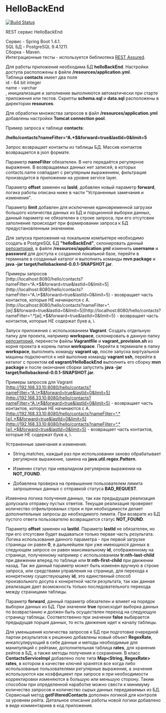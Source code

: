 # HelloBackEnd

[![Build Status](https://travis-ci.org/aleksandrbogomolov/HelloBackEnd.svg?branch=master)](https://travis-ci.org/aleksandrbogomolov/HelloBackEnd)

REST сервис HelloBackEnd

Сервис - Spring Boot 1.4.1.  
SQL БД - PostgreSQL 9.4.1211.  
Сборка - Maven.  
Интеграционные тесты -  используется библиотека [REST Assured](http://rest-assured.io).

Для работы приложения необходима БД **helloBackEnd**. Настройки доступа расположены в файле **/resources/application.yml**.   
Таблица **contacts** имеет два поля  
id - 64 bit integer  
name - varchar  
, инициализация и заполнение выполняются автоматически при старте приложения или тестов. Скрипты **schema.sql** и **data.sql** расположены в директории **resources**.

Для обработки множества запросов в файл **/resources/application.yml** добавлены настройки **Tomcat connection pool**.

Пример запроса к таблице **contacts**: 

__/hello/contacts?nameFilter=^A.*$&forward=true&lastId=0&limit=5__

Запрос  возвращает контакты из таблицы БД. Массив контактов возвращается в json формате.
  
Параметр **nameFilter** обязателен. В него передаётся регулярное выражение. В возвращаемых данных нет записей, в которых contacts.name совпадает с регулярным выражением, фильтрация производится в приложении на уровне service layer.

Параметр __offset__ заменен на __lasId__, добавлен новый параметр **forward**, логика работы описана ниже в части "Устраненные замечания и изменения".
  
Параметр **limit** добавлен для исключения единовременной загрузки большого количества данных из БД и порционной выборки данных, данный параметр не обязателен в строке запроса, при его отсутсвии заполнение происходит при формировании запроса к БД предустановленным значением.

Для запуска приложения на локальном компьетере необходимо создать в PostgreSQL БД **"helloBackEnd"**, склонировать данный [репозиторий](https://github.com/aleksandrbogomolov/HelloBackEnd.git), в файле **/resources/application.yml** изменить **username** и **password** для доступа к созданной локальной базе, перейти в терминале в созданный каталог и выполнить команды **mvn package** и **java -jar target/hellobackend-0.0.1-SNAPSHOT.jar**.     

Примеры запросов  
[http://localhost:8080/hello/contacts?nameFilter=^A.\*$&forward=true&lastId=0&limit=5](http://localhost:8080/hello/contacts?nameFilter=^A.\*$&forward=true&lastId=0&limit=5) - возвращает часть контактов, которые НЕ начинаются с A.  
[http://localhost:8080/hello/contacts?nameFilter=^.*[ai].*$&forward=true&lastId=0&limit=5](http://localhost:8080/hello/contacts?nameFilter=^.*[ai].*$&forward=true&lastId=0&limit=5) - возвращает часть контактов, которые НЕ содержат букв a, i.

Запуск приложения с использованием **Vagrant**. Создать отдельную папку для проекта, например **workspace**, склонировать в данную папку [репозиторий](https://github.com/aleksandrbogomolov/HelloBackEnd.git), перенести файлы **Vagrantfile** и **vagrant_provision.sh** из корня проекта в корень папки **workspace**. Перейти в терминале в папку **workspace**, выполнить команду **vagrant up**, после запуска виртуальной машины подключится к ней выполнив команду **vagrant ssh**, перейти в каталог с проектом **cd vagrant/HelloBackEnd** выполнить его сборку **mvn package** и после окончания сборки запустить **java -jar target/hellobackend-0.0.1-SNAPSHOT.jar**. 
  
Примеры запросов для Vagrant  
[http://192.168.33.10:8080/hello/contacts?nameFilter=^A.\*$&forward=true&lastId=0&limit=5](http://192.168.33.10:8080/hello/contacts?nameFilter=^A.\*$&forward=true&lastId=0&limit=5) - возвращает часть контактов, которые НЕ начинаются с A.  
[http://192.168.33.10:8080/hello/contacts?nameFilter=^.*[ai].*$&forward=true&lastId=0&limit=5](http://192.168.33.10:8080/hello/contacts?nameFilter=^.*[ai].*$&forward=true&lastId=0&limit=5) - возвращает часть контактов, которые НЕ содержат букв a, i.

Устраненные замечания и изменения.

* String.matches, каждый раз при использовании заново обрабатывает регулярное выражение, замена на __java.util.regex.Pattern__.

* Изменен статус при невалидном регулярном выражении на __NOT_FOUND__.

* Добавлена проверка на превышение пользователем лимита запрошенных данных с отправкой статуса __BAD_REQUEST__.

Изменена логика получения данных, так как предыдущая реализация допускала отправку пустых ответов. Текущая реализация проверяет количество отфильтрованых строк и при необходимости делает дополнительные запросы до необходимого лимита. При возврате из БД пустого ответа пользователю возвращается статус __NOT_FOUND__. 

Параметр __offset__ заменен на __lastId__. Параметр __lastId__ не обязателен, но при его отсутсвии будет выдаваться только первая часть результата. Логика использования данного параметра - при первой загрузке страницы он равен __0__, в дальнейшем при уже имеющихся данных в следующем запросе он равен максимальному __id__, отображенному на странице, полученному например с использованием __tr:nth-last-child__ при движении вперед по таблице или __tr:nth-first-child__ при движении назад. Так же данный параметр может быть изменен вручную в строке запроса, или средствами управления на странице, для перехода к конкретному существующему __id__, это единственый способ произвольного досупа к конкретной части результата, так как данная реализация дает возможность только последовательного перехода между страницами таблицы. 
 
Параметр __forward__, данный параметр обязателен и влияет на порядок выборки данных из БД. При значении __true__ происходит выборка данных по возврастанию и должен быть осуществлен переход на следующую страницу таблицы. Соответственно при значении __false__ выбирается предыдущая порция данных, то есть движение идет к началу таблицы. 

Для уменьшения количества запросов к БД при подготовке очередной партии результатов к решению добавлены новый объект __RegexRate__, инкапсулирующий в себе данные и методы необходимые для манипуляций с рейтами, дополнительная таблица __rates__, для хранения рейтов в БД, а также методы получения и сохранения. В класс __ContactsServiceImpl__ добавлено поле типа __Map\<String, RegexRate\> rates__, в котором в качестве ключей хранятся все когда либо использованые пользователями регулярные выражения, а значения используются как коэффициент при запросе и при необходимости корректировки изменяются в большую или меньшую сторону. Таким способом при определенной наработке можно свести к минимуму количество запросов и количество сырых данных передаваемых из БД. Сервисный метод __getFilteredContacts__ дополнен логикой для контроля за уровнем рейта. Детальное описание работы новой логики добавлено в виде комментариев в код приложения.
